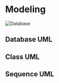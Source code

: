 # Modeling
![Database](http://sistfers.github.io/GROUPPL/modeling/ERD.png)


## Database UML


## Class UML


## Sequence UML





